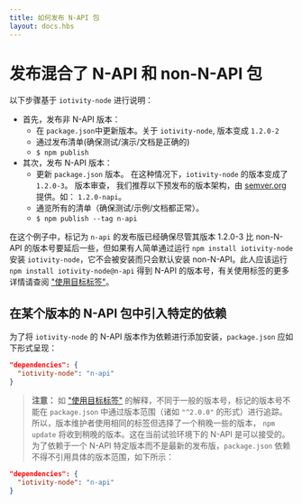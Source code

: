 ```yaml
---
title: 如何发布 N-API 包
layout: docs.hbs
---
```


# 发布混合了 N-API 和 non-N-API 包

以下步骤基于 `iotivity-node` 进行说明：

* 首先，发布非 N-API 版本：
  * 在 `package.json`中更新版本。关于 `iotivity-node`, 版本变成 `1.2.0-2`
  * 通过发布清单(确保测试/演示/文档是正确的)
  * `$ npm publish`
* 其次，发布 N-API 版本：
  * 更新 `package.json` 版本。 在这种情况下，`iotivity-node` 的版本变成了 `1.2.0-3`。 版本审查， 我们推荐以下预发布的版本架构，由 [semver.org](https://semver.org/#spec-item-9)提供。如： `1.2.0-napi`。
  * 通览所有的清单（确保测试/示例/文档都正常）。
  * `$ npm publish --tag n-api`

在这个例子中，标记为 `n-api` 的发布版已经确保尽管其版本 1.2.0-3 比 non-N-API 的版本号要延后一些，但如果有人简单通过运行 `npm install iotivity-node` 安装 `iotivity-node`，它不会被安装而只会默认安装 non-N-API。此人应该运行 `npm install iotivity-node@n-api` 得到 N-API 的版本号，有关使用标签的更多详情请查阅 ["使用目标标签"][]。

## 在某个版本的 N-API 包中引入特定的依赖

为了将 `iotivity-node` 的 N-API 版本作为依赖进行添加安装，`package.json` 应如下形式呈现：

```json
"dependencies": {
  "iotivity-node": "n-api"
}
```

> **注意：** 如 ["使用目标标签"](https://docs.npmjs.com/getting-started/using-tags) 的解释，不同于一般的版本号，标记的版本号不能在 `package.json` 中通过版本范围（诸如 `"^2.0.0"` 的形式）进行追踪。所以，版本维护者使用相同的标签但选择了一个稍晚一些的版本， `npm update` 将收到稍晚的版本。这在当前试验环境下的 N-API 是可以接受的。为了依赖于一个 N-API 特定版本而不是最新的发布版，`package.json` 依赖不得不引用具体的版本范围，如下所示：

```json
"dependencies": {
  "iotivity-node": "n-api"
}
```

["使用目标标签"]: https://docs.npmjs.com/getting-started/using-tags
